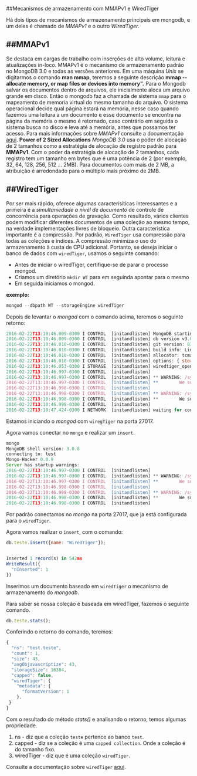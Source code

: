 ##Mecanismos de armazenamento com MMAPv1 e WiredTiger

Há dois tipos de mecanismos de armazenamento principais em mongodb, e um deles é chamado de *MMAPv1* e o outro *WiredTiger*.

##MMAPv1
---
Se destaca em cargas de trabalho com inserções de alto volume, leitura e atualizações in-loco. MMAPv1 é o mecanismo de armazenamento padrão no MongoDB 3.0 e todas as versões anteriores. Em uma máquina *Unix* se digitarmos o comando **man mmap**, teremos a seguinte descrição **mmap -- allocate memory, or map files or devices into memory".** Para o Mongodb salvar os documentos dentro de arquivos, ele inicialmente aloca um arquivo grande em disco. Então o mongodb faz a chamada de sistema `mmap` para o mapeamento de memoria virtual do mesmo tamanho do arquivo. O sistema operacional decide qual página estará na memória, nesse caso quando fazemos uma leitura a um documento e esse documento se encontra na página da memória o mesmo é retornado, caso contrário em seguida o sistema busca no disco e leva até a memória, antes que possamos ter acesso. Para mais informações sobre *MMAPv1* consulte a documentação [aqui](https://docs.mongodb.org/v3.0/core/mmapv1/#record-allocation-strategies).
**Power of 2 Sized Allocations**
*MongoDB 3.0* usa o poder de alocação de 2 tamanhos como a estratégia de alocação de registro padrão para **MMAPv1**. Com o poder da estratégia de alocação de 2 tamanhos, cada registro tem um tamanho em bytes que é uma potência de 2 (por exemplo, 32, 64, 128, 256, 512 ... 2MB). Para documentos com mais de 2 MB, a atribuição é arredondado para o múltiplo mais próximo de 2MB.

##WiredTiger
---
Por ser mais rápido, oferece algumas caracterisiticas interessantes e a primeira é a *simultaniedade a nivél de documento* de controle de concorrência para operações de gravação. Como resultado, vários clientes podem modificar diferentes documentos de uma coleção ao mesmo tempo, na verdade implementações livres de bloqueio. Outra caracteristica importante é a compressão. Por padrão, `WiredTiger` usa compressão para todas as coleções e índices. A compressão minimiza o uso do armazenamento à custa de CPU adicional. Portanto, se deseja iniciar o banco de dados com `wiredTiger`, usamos o seguinte comando:

- Antes de iniciar o wiredTiger, certifique-se de parar o processo mongod.
- Criamos um diretório `mkdir WT` para em seguinda apontar para o mesmo
- Em seguida iniciamos o mongod.

**exemplo:**
```javascript
mongod --dbpath WT --storageEngine wiredTiger
```

Depois de levantar o *mongod* com o comando acima, teremos o seguinte retorno:
```javascript
2016-02-22T13:10:46.009-0300 I CONTROL  [initandlisten] MongoDB starting : pid=7330 port=27017 dbpath=WT 64-bit host=Souza
2016-02-22T13:10:46.009-0300 I CONTROL  [initandlisten] db version v3.0.8
2016-02-22T13:10:46.010-0300 I CONTROL  [initandlisten] git version: 83d8cc25e00e42856924d84e220fbe4a839e605d
2016-02-22T13:10:46.010-0300 I CONTROL  [initandlisten] build info: Linux ip-10-5-158-147 3.2.0-36-virtual #57-Ubuntu SMP Tue Jan 8 22:04:49 UTC 2013 x86_64 BOOST_LIB_VERSION=1_49
2016-02-22T13:10:46.010-0300 I CONTROL  [initandlisten] allocator: tcmalloc
2016-02-22T13:10:46.010-0300 I CONTROL  [initandlisten] options: { storage: { dbPath: "WT", engine: "wiredTiger" } }
2016-02-22T13:10:46.053-0300 I STORAGE  [initandlisten] wiredtiger_open config: create,cache_size=1G,session_max=20000,eviction=(threads_max=4),statistics=(fast),log=(enabled=true,archive=true,path=journal,compressor=snappy),file_manager=(close_idle_time=100000),checkpoint=(wait=60,log_size=2GB),statistics_log=(wait=0),
2016-02-22T13:10:46.997-0300 I CONTROL  [initandlisten]
2016-02-22T13:10:46.997-0300 I CONTROL  [initandlisten] ** WARNING: /sys/kernel/mm/transparent_hugepage/enabled is 'always'.
2016-02-22T13:10:46.997-0300 I CONTROL  [initandlisten] **        We suggest setting it to 'never'
2016-02-22T13:10:46.998-0300 I CONTROL  [initandlisten]
2016-02-22T13:10:46.998-0300 I CONTROL  [initandlisten] ** WARNING: /sys/kernel/mm/transparent_hugepage/defrag is 'always'.
2016-02-22T13:10:46.998-0300 I CONTROL  [initandlisten] **        We suggest setting it to 'never'
2016-02-22T13:10:46.998-0300 I CONTROL  [initandlisten]
2016-02-22T13:10:47.424-0300 I NETWORK  [initandlisten] waiting for connections on port 27017
```
Estamos iniciando o *mongod* com `wiregTiger` na porta 27017.

Agora vamos conectar no `mongo` e realizar um `insert`.

```javascript
mongo
MongoDB shell version: 3.0.8
connecting to: test
Mongo-Hacker 0.0.9
Server has startup warnings:
2016-02-22T13:10:46.997-0300 I CONTROL  [initandlisten]
2016-02-22T13:10:46.997-0300 I CONTROL  [initandlisten] ** WARNING: /sys/kernel/mm/transparent_hugepage/enabled is 'always'.
2016-02-22T13:10:46.997-0300 I CONTROL  [initandlisten] **        We suggest setting it to 'never'
2016-02-22T13:10:46.998-0300 I CONTROL  [initandlisten]
2016-02-22T13:10:46.998-0300 I CONTROL  [initandlisten] ** WARNING: /sys/kernel/mm/transparent_hugepage/defrag is 'always'.
2016-02-22T13:10:46.998-0300 I CONTROL  [initandlisten] **        We suggest setting it to 'never'
2016-02-22T13:10:46.998-0300 I CONTROL  [initandlisten]
```
Por padrão conectamos no *mongo* na porta 27017, que ja está configurada para o `wiredTiger`.

Agora vamos realizar o `insert`, com o comando:
```javascript
db.teste.insert({name: "WiredTiger"});


Inserted 1 record(s) in 542ms
WriteResult({
  "nInserted": 1
})
```
Inserimos um documento baseado em `wiredTiger` o mecanismo de armazenamento do *mongodb*.

Para saber se nossa coleção é baseada em wiredTiger, fazemos o seguinte comando.
```javascript
db.teste.stats();
```
Conferindo o retorno do comando, teremos:
```javascript
{
  "ns": "test.teste",
  "count": 1,
  "size": 43,
  "avgObjavascriptize": 43,
  "storageSize": 16384,
  "capped": false,
  "wiredTiger": {
    "metadata": {
      "formatVersion": 1
    },
 }
}
```
Com o resultado do método *stats()* e analisando o retorno, temos algumas propriedade.
1. ns - diz que a coleção `teste` pertence ao banco `test`.
2. capped - diz se a coleção é uma `capped collection`. Onde a coleção é do tamanho fixo.
3. wiredTiger - diz que é uma coleção `wiredTiger`.

Consulte a documentação sobre `wiredTiger` [aqui]((https://docs.mongodb.org/manual/core/wiredtiger/#document-level-concurrency)).
